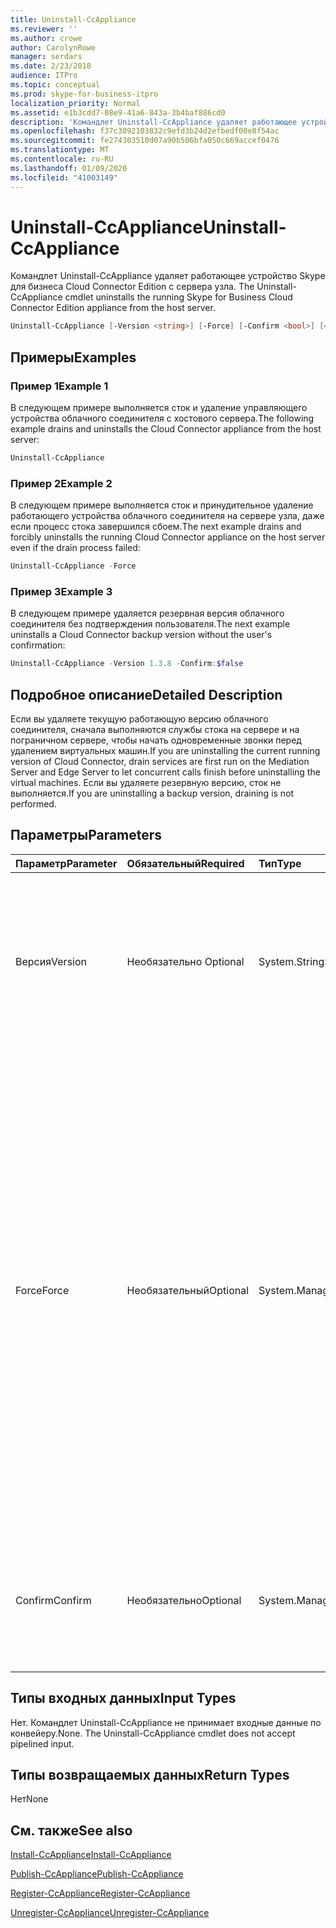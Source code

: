 ```yaml
---
title: Uninstall-CcAppliance
ms.reviewer: ''
ms.author: crowe
author: CarolynRowe
manager: serdars
ms.date: 2/23/2018
audience: ITPro
ms.topic: conceptual
ms.prod: skype-for-business-itpro
localization_priority: Normal
ms.assetid: e1b3cdd7-08e9-41a6-843a-3b4baf886cd0
description: 'Командлет Uninstall-CcAppliance удаляет работающее устройство Skype для бизнеса Cloud Connector Edition с сервера узла. '
ms.openlocfilehash: f37c3092103832c9efd3b24d2efbedf00e8f54ac
ms.sourcegitcommit: fe274303510d07a90b506bfa050c669accef0476
ms.translationtype: MT
ms.contentlocale: ru-RU
ms.lasthandoff: 01/09/2020
ms.locfileid: "41003149"
---
```

# <a name="uninstall-ccappliance"></a><span data-ttu-id="f0947-103">Uninstall-CcAppliance</span><span class="sxs-lookup"><span data-stu-id="f0947-103">Uninstall-CcAppliance</span></span>
 
<span data-ttu-id="f0947-104">Командлет Uninstall-CcAppliance удаляет работающее устройство Skype для бизнеса Cloud Connector Edition с сервера узла. </span><span class="sxs-lookup"><span data-stu-id="f0947-104">The Uninstall-CcAppliance cmdlet uninstalls the running Skype for Business Cloud Connector Edition appliance from the host server.</span></span> 
  
```powershell
Uninstall-CcAppliance [-Version <string>] [-Force] [-Confirm <bool>] [<CommonParameters>]
```

## <a name="examples"></a><span data-ttu-id="f0947-105">Примеры</span><span class="sxs-lookup"><span data-stu-id="f0947-105">Examples</span></span>
<span data-ttu-id="f0947-106"><a name="Examples"> </a></span><span class="sxs-lookup"><span data-stu-id="f0947-106"></span></span>

### <a name="example-1"></a><span data-ttu-id="f0947-107">Пример 1</span><span class="sxs-lookup"><span data-stu-id="f0947-107">Example 1</span></span>

<span data-ttu-id="f0947-108">В следующем примере выполняется сток и удаление управляющего устройства облачного соединителя с хостового сервера.</span><span class="sxs-lookup"><span data-stu-id="f0947-108">The following example drains and uninstalls the Cloud Connector appliance from the host server:</span></span>
  
```powershell
Uninstall-CcAppliance
```

### <a name="example-2"></a><span data-ttu-id="f0947-109">Пример 2</span><span class="sxs-lookup"><span data-stu-id="f0947-109">Example 2</span></span>

<span data-ttu-id="f0947-110">В следующем примере выполняется сток и принудительное удаление работающего устройства облачного соединителя на сервере узла, даже если процесс стока завершился сбоем.</span><span class="sxs-lookup"><span data-stu-id="f0947-110">The next example drains and forcibly uninstalls the running Cloud Connector appliance on the host server even if the drain process failed:</span></span>
  
```powershell
Uninstall-CcAppliance -Force
```

### <a name="example-3"></a><span data-ttu-id="f0947-111">Пример 3</span><span class="sxs-lookup"><span data-stu-id="f0947-111">Example 3</span></span>

<span data-ttu-id="f0947-112">В следующем примере удаляется резервная версия облачного соединителя без подтверждения пользователя.</span><span class="sxs-lookup"><span data-stu-id="f0947-112">The next example uninstalls a Cloud Connector backup version without the user's confirmation:</span></span>
  
```powershell
Uninstall-CcAppliance -Version 1.3.8 -Confirm:$false
```

## <a name="detailed-description"></a><span data-ttu-id="f0947-113">Подробное описание</span><span class="sxs-lookup"><span data-stu-id="f0947-113">Detailed Description</span></span>
<span data-ttu-id="f0947-114"><a name="DetailedDescription"> </a></span><span class="sxs-lookup"><span data-stu-id="f0947-114"></span></span>

<span data-ttu-id="f0947-115">Если вы удаляете текущую работающую версию облачного соединителя, сначала выполняются службы стока на сервере и на пограничном сервере, чтобы начать одновременные звонки перед удалением виртуальных машин.</span><span class="sxs-lookup"><span data-stu-id="f0947-115">If you are uninstalling the current running version of Cloud Connector, drain services are first run on the Mediation Server and Edge Server to let concurrent calls finish before uninstalling the virtual machines.</span></span> <span data-ttu-id="f0947-116">Если вы удаляете резервную версию, сток не выполняется.</span><span class="sxs-lookup"><span data-stu-id="f0947-116">If you are uninstalling a backup version, draining is not performed.</span></span>
  
## <a name="parameters"></a><span data-ttu-id="f0947-117">Параметры</span><span class="sxs-lookup"><span data-stu-id="f0947-117">Parameters</span></span>
<span data-ttu-id="f0947-118"><a name="DetailedDescription"> </a></span><span class="sxs-lookup"><span data-stu-id="f0947-118"></span></span>

|<span data-ttu-id="f0947-119">**Параметр**</span><span class="sxs-lookup"><span data-stu-id="f0947-119">**Parameter**</span></span>|<span data-ttu-id="f0947-120">**Обязательный**</span><span class="sxs-lookup"><span data-stu-id="f0947-120">**Required**</span></span>|<span data-ttu-id="f0947-121">**Тип**</span><span class="sxs-lookup"><span data-stu-id="f0947-121">**Type**</span></span>|<span data-ttu-id="f0947-122">**Описание**</span><span class="sxs-lookup"><span data-stu-id="f0947-122">**Description**</span></span>|
|:-----|:-----|:-----|:-----|
| <span data-ttu-id="f0947-123">Версия</span><span class="sxs-lookup"><span data-stu-id="f0947-123">Version</span></span> <br/> | <span data-ttu-id="f0947-124">Необязательно </span><span class="sxs-lookup"><span data-stu-id="f0947-124">Optional</span></span> <br/> |<span data-ttu-id="f0947-125">System.String</span><span class="sxs-lookup"><span data-stu-id="f0947-125">System.String</span></span>  <br/> | <span data-ttu-id="f0947-126">Версия облачного соединителя, которая будет удалена с сервера узла.</span><span class="sxs-lookup"><span data-stu-id="f0947-126">The version of Cloud Connector that will be uninstalled from the host server.</span></span> <span data-ttu-id="f0947-127">Если этот параметр не задан, удаляется текущая версия.</span><span class="sxs-lookup"><span data-stu-id="f0947-127">If not specified, uninstall the current running version.</span></span> <br/> |
|<span data-ttu-id="f0947-128">Force</span><span class="sxs-lookup"><span data-stu-id="f0947-128">Force</span></span>  <br/> |<span data-ttu-id="f0947-129">Необязательный</span><span class="sxs-lookup"><span data-stu-id="f0947-129">Optional</span></span>  <br/> |<span data-ttu-id="f0947-130">System.Management.Automation.SwitchParameter</span><span class="sxs-lookup"><span data-stu-id="f0947-130">System.Management.Automation.SwitchParameter</span></span>  <br/> |<span data-ttu-id="f0947-p103">При удалении текущей рабочей версии предпринимается попытка выполнить очистку на сервере-посреднике и пограничном сервере до удаления виртуальных машин. Если задан параметр "Force", виртуальные машины будут удалены даже в том случае, если работа служб очистки завершится сбоем. Этот параметр используется только для удаления текущей рабочей версии.</span><span class="sxs-lookup"><span data-stu-id="f0947-p103">If uninstalling the current running version, attempt to drain servers on Mediation Server and Edge Server before uninstalling the virtual machines. If you specify the "Force" switch, even if the drain services fail, the virtual machines will be uninstalled. This parameter is only used to uninstall the current running version.</span></span>  <br/> |
|<span data-ttu-id="f0947-134">Confirm</span><span class="sxs-lookup"><span data-stu-id="f0947-134">Confirm</span></span>  <br/> |<span data-ttu-id="f0947-135">Необязательно</span><span class="sxs-lookup"><span data-stu-id="f0947-135">Optional</span></span>  <br/> |<span data-ttu-id="f0947-136">System.Management.Automation.SwitchParameter</span><span class="sxs-lookup"><span data-stu-id="f0947-136">System.Management.Automation.SwitchParameter</span></span>  <br/> |<span data-ttu-id="f0947-137">Запрашивать подтверждение пользователя, чтобы удалить виртуальные машины.</span><span class="sxs-lookup"><span data-stu-id="f0947-137">Ask user's confirmation to uninstall the virtual machines.</span></span> <span data-ttu-id="f0947-138">Значение по умолчанию: TRUE.</span><span class="sxs-lookup"><span data-stu-id="f0947-138">Default value is TRUE.</span></span>  <br/> |
   
## <a name="input-types"></a><span data-ttu-id="f0947-139">Типы входных данных</span><span class="sxs-lookup"><span data-stu-id="f0947-139">Input Types</span></span>
<span data-ttu-id="f0947-140"><a name="InputTypes"> </a></span><span class="sxs-lookup"><span data-stu-id="f0947-140"></span></span>

<span data-ttu-id="f0947-p105">Нет. Командлет Uninstall-CcAppliance не принимает входные данные по конвейеру.</span><span class="sxs-lookup"><span data-stu-id="f0947-p105">None. The Uninstall-CcAppliance cmdlet does not accept pipelined input.</span></span>
  
## <a name="return-types"></a><span data-ttu-id="f0947-143">Типы возвращаемых данных</span><span class="sxs-lookup"><span data-stu-id="f0947-143">Return Types</span></span>
<span data-ttu-id="f0947-144"><a name="ReturnTypes"> </a></span><span class="sxs-lookup"><span data-stu-id="f0947-144"></span></span>

<span data-ttu-id="f0947-145">Нет</span><span class="sxs-lookup"><span data-stu-id="f0947-145">None</span></span>
  
## <a name="see-also"></a><span data-ttu-id="f0947-146">См. также</span><span class="sxs-lookup"><span data-stu-id="f0947-146">See also</span></span>
<span data-ttu-id="f0947-147"><a name="ReturnTypes"> </a></span><span class="sxs-lookup"><span data-stu-id="f0947-147"></span></span>

[<span data-ttu-id="f0947-148">Install-CcAppliance</span><span class="sxs-lookup"><span data-stu-id="f0947-148">Install-CcAppliance</span></span>](install-ccappliance.md)
  
[<span data-ttu-id="f0947-149">Publish-CcAppliance</span><span class="sxs-lookup"><span data-stu-id="f0947-149">Publish-CcAppliance</span></span>](publish-ccappliance.md)
  
[<span data-ttu-id="f0947-150">Register-CcAppliance</span><span class="sxs-lookup"><span data-stu-id="f0947-150">Register-CcAppliance</span></span>](register-ccappliance.md)
  
[<span data-ttu-id="f0947-151">Unregister-CcAppliance</span><span class="sxs-lookup"><span data-stu-id="f0947-151">Unregister-CcAppliance</span></span>](unregister-ccappliance.md)
  


